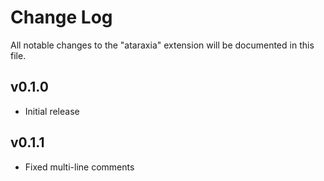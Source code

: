 # Change Log

All notable changes to the "ataraxia" extension will be documented in this
file.

## v0.1.0

- Initial release

## v0.1.1

- Fixed multi-line comments

